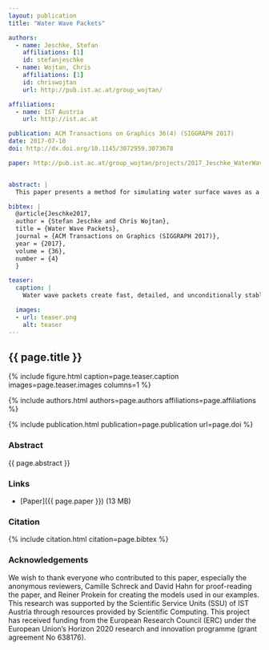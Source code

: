 ```yaml
---
layout: publication
title: "Water Wave Packets"

authors:
  - name: Jeschke, Stefan
    affiliations: [1]
    id: stefanjeschke
  - name: Wojtan, Chris
    affiliations: [1]
    id: chriswojtan
    url: http://pub.ist.ac.at/group_wojtan/

affiliations:
  - name: IST Austria
    url: http://ist.ac.at

publication: ACM Transactions on Graphics 36(4) (SIGGRAPH 2017)
date: 2017-07-10
doi: http://dx.doi.org/10.1145/3072959.3073678

paper: http://pub.ist.ac.at/group_wojtan/projects/2017_Jeschke_WaterWavePackets/wavepackets_author.pdf


abstract: |
  This paper presents a method for simulating water surface waves as a displacement field on a 2D domain. Our method relies on Lagrangian particles that carry packets of water wave energy; each packet carries information about an entire group of wave trains, as opposed to only a single wave crest. Our approach is unconditionally stable and can simulate high resolution geometric details. This approach also presents a straightforward interface for artistic control, because it is essentially a particle system with intuitive parameters like wavelength and amplitude. Our implementation parallelizes well and runs in real time for moderately challenging scenarios.

bibtex: |
  @article{Jeschke2017,
  author = {Stefan Jeschke and Chris Wojtan},
  title = {Water Wave Packets},
  journal = {ACM Transactions on Graphics (SIGGRAPH 2017)},
  year = {2017},
  volume = {36},
  number = {4}
  }

teaser:
  caption: |
    Water wave packets create fast, detailed, and unconditionally stable simulations of water surface waves.    

  images:
  - url: teaser.png
    alt: teaser
---
```


## {{ page.title }}

{% include figure.html caption=page.teaser.caption images=page.teaser.images columns=1 %}

{% include authors.html authors=page.authors affiliations=page.affiliations %}

{% include publication.html publication=page.publication url=page.doi %}

### Abstract

{{ page.abstract }}

### Links

* [Paper]({{ page.paper }}) (13 MB)

### Citation

{% include citation.html citation=page.bibtex %}

### Acknowledgements

We wish to thank everyone who contributed to this paper, especially the anonymous reviewers, Camille Schreck and David Hahn for
proof-reading the paper, and Reiner Prokein for creating the models used in our examples. This research was supported by the Scientific Service Units (SSU) of IST Austria through resources provided by Scientific Computing. This project has received funding from the European Research Council (ERC) under the European Union’s Horizon 2020 research and innovation programme (grant agreement No 638176).
